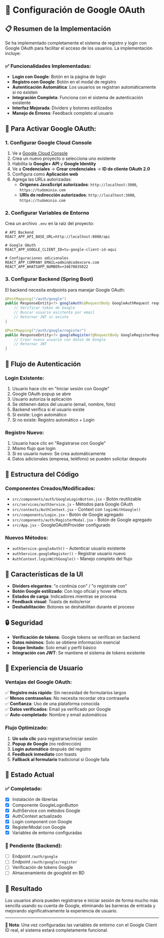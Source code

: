 # 🔐 Configuración de Google OAuth

## 📋 Resumen de la Implementación

Se ha implementado completamente el sistema de registro y login con Google OAuth para facilitar el acceso de los usuarios. La implementación incluye:

### ✅ **Funcionalidades Implementadas:**

- **Login con Google**: Botón en la página de login
- **Registro con Google**: Botón en el modal de registro  
- **Autenticación Automática**: Los usuarios se registran automáticamente si no existen
- **Integración Completa**: Funciona con el sistema de autenticación existente
- **Interfaz Mejorada**: Dividers y botones estilizados
- **Manejo de Errores**: Feedback completo al usuario

## 🚀 **Para Activar Google OAuth:**

### 1. **Configurar Google Cloud Console**

1. Ve a [Google Cloud Console](https://console.cloud.google.com/)
2. Crea un nuevo proyecto o selecciona uno existente
3. Habilita la **Google+ API** y **Google Identity**
4. Ve a **Credenciales** → **Crear credenciales** → **ID de cliente OAuth 2.0**
5. Configura como **Aplicación web**
6. Agrega las URLs autorizadas:
   - **Orígenes JavaScript autorizados**: `http://localhost:3000`, `https://tudominio.com`
   - **URIs de redirección autorizados**: `http://localhost:3000`, `https://tudominio.com`

### 2. **Configurar Variables de Entorno**

Crea un archivo `.env` en la raíz del proyecto:

```env
# API Backend
REACT_APP_API_BASE_URL=http://localhost:8080/api

# Google OAuth
REACT_APP_GOOGLE_CLIENT_ID=tu-google-client-id-aqui

# Configuraciones adicionales
REACT_APP_COMPANY_EMAIL=admin@codexcore.com
REACT_APP_WHATSAPP_NUMBER=+34670835822
```

### 3. **Configurar Backend (Spring Boot)**

El backend necesita endpoints para manejar Google OAuth:

```java
@PostMapping("/auth/google")
public ResponseEntity<?> googleAuth(@RequestBody GoogleAuthRequest request) {
    // Verificar token de Google
    // Buscar usuario existente por email
    // Retornar JWT si existe
}

@PostMapping("/auth/google/register") 
public ResponseEntity<?> googleRegister(@RequestBody GoogleRegisterRequest request) {
    // Crear nuevo usuario con datos de Google
    // Retornar JWT
}
```

## 🎯 **Flujo de Autenticación**

### **Login Existente:**
1. Usuario hace clic en "Iniciar sesión con Google"
2. Google OAuth popup se abre
3. Usuario autoriza la aplicación
4. Se obtienen datos del usuario (email, nombre, foto)
5. Backend verifica si el usuario existe
6. Si existe: Login automático
7. Si no existe: Registro automático + Login

### **Registro Nuevo:**
1. Usuario hace clic en "Registrarse con Google"
2. Mismo flujo que login
3. Si es usuario nuevo: Se crea automáticamente
4. Datos adicionales (empresa, teléfono) se pueden solicitar después

## 🔧 **Estructura del Código**

### **Componentes Creados/Modificados:**

- `src/components/auth/GoogleLoginButton.jsx` - Botón reutilizable
- `src/services/authService.js` - Métodos para Google OAuth
- `src/contexts/AuthContext.jsx` - Context con `loginWithGoogle()`
- `src/components/Login.jsx` - Botón de Google agregado
- `src/components/auth/RegisterModal.jsx` - Botón de Google agregado
- `src/App.jsx` - GoogleOAuthProvider configurado

### **Nuevos Métodos:**

- `authService.googleAuth()` - Autenticar usuario existente
- `authService.googleRegister()` - Registrar usuario nuevo
- `AuthContext.loginWithGoogle()` - Manejo completo del flujo

## 🎨 **Características de la UI**

- **Dividers elegantes**: "o continúa con" / "o regístrate con"
- **Botón Google estilizado**: Con logo oficial y hover effects
- **Estados de carga**: Indicadores mientras se procesa
- **Feedback visual**: Toasts de éxito/error
- **Deshabilitación**: Botones se deshabilitan durante el proceso

## 🔒 **Seguridad**

- **Verificación de tokens**: Google tokens se verifican en backend
- **Datos mínimos**: Solo se obtiene información esencial
- **Scope limitado**: Solo email y perfil básico
- **Integración con JWT**: Se mantiene el sistema de tokens existente

## 📱 **Experiencia de Usuario**

### **Ventajas del Google OAuth:**

✅ **Registro más rápido**: Sin necesidad de formularios largos  
✅ **Menos contraseñas**: No necesita recordar otra contraseña  
✅ **Confianza**: Uso de una plataforma conocida  
✅ **Datos verificados**: Email ya verificado por Google  
✅ **Auto-completado**: Nombre y email automáticos  

### **Flujo Optimizado:**

1. **Un solo clic** para registrarse/iniciar sesión
2. **Popup de Google** (no redirección)
3. **Login automático** después del registro
4. **Feedback inmediato** con toasts
5. **Fallback al formulario** tradicional si Google falla

## 🚦 **Estado Actual**

### ✅ **Completado:**
- [x] Instalación de librerías
- [x] Componente GoogleLoginButton
- [x] AuthService con métodos Google
- [x] AuthContext actualizado  
- [x] Login component con Google
- [x] RegisterModal con Google
- [x] Variables de entorno configuradas

### 🔧 **Pendiente (Backend):**
- [ ] Endpoint `/auth/google`
- [ ] Endpoint `/auth/google/register`
- [ ] Verificación de tokens Google
- [ ] Almacenamiento de googleId en BD

## 🎉 **Resultado**

Los usuarios ahora pueden registrarse e iniciar sesión de forma mucho más sencilla usando su cuenta de Google, eliminando las barreras de entrada y mejorando significativamente la experiencia de usuario.

---

**📝 Nota**: Una vez configuradas las variables de entorno con el Google Client ID real, el sistema estará completamente funcional.